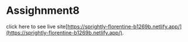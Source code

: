 # Assighnment8

 click here to see live site[https://sprightly-florentine-b1269b.netlify.app/](https://sprightly-florentine-b1269b.netlify.app/).
